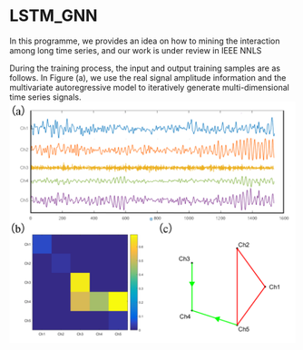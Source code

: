 # LSTM_GNN
In this programme, we provides an idea on how to mining the interaction among long time series, and our work is under review in IEEE NNLS


During the training process, the input and output training samples are as follows. In Figure (a), we use the real signal amplitude information and the multivariate autoregressive model to iteratively generate multi-dimensional time series signals.
![trainSample](https://github.com/WanjunCC/LSTM_GNN/blob/main/image/train_pair.png)
